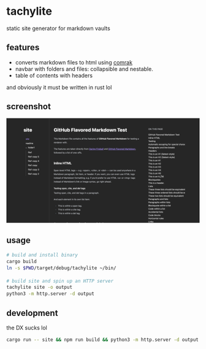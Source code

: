 # tachylite

static site generator for markdown vaults

## features

- converts markdown files to html using [comrak](https://github.com/kivikakk/comrak)
- navbar with folders and files: collapsible and nestable.
- table of contents with headers

and obviously it must be written in rust lol

## screenshot

![](screenshot.png)

## usage

```bash
# build and install binary
cargo build
ln -s $PWD/target/debug/tachylite ~/bin/

# build site and spin up an HTTP server
tachylite site -o output
python3 -m http.server -d output
```

## development

the DX sucks lol

```bash
cargo run -- site && npm run build && python3 -m http.server -d output
```